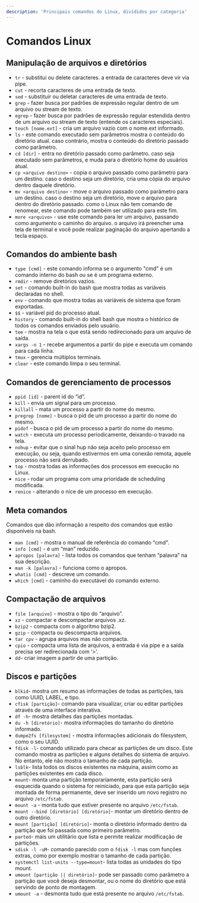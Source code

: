 ```yaml
---
description: 'Principais comandos do Linux, divididos por categoria'
---
```


# Comandos Linux

## Manipulação de arquivos e diretórios

* `tr` - substitui ou delete caracteres. a entrada de caracteres deve vir via pipe.
* `cut` - recorta caracteres de uma entrada de texto.
* `sed` - substituir ou deletar caracteres de uma entrada de texto.
* `grep` - fazer busca por padrões de expressão regular dentro de um arquivo ou stream de texto.
* `egrep` - fazer busca por padrões de expressão regular estendida dentro de um arquivo ou stream de texto \(entende os caracteres especiais\).
* `touch [nome.ext]` - cria um arquivo vazio com o nome.ext informado.
* `ls` - este comando executado sem parâmetros mostra o conteúdo do diretório atual. caso contrário, mostra o conteúdo do diretório passado como parâmetro.
* `cd [dir]` - entra no diretório passado como parâmetro. caso seja executado sem parâmetros, e muda para o diretório home do usuários atual.
* `cp <arquivo destino>` - copia o arquivo passado como parâmetro para um destino. caso o destino seja um diretório, cria uma cópia do arquivo dentro daquele diretório.
* `mv <arquivo destino>` - move o arquivo passado como parâmetro para um destino. caso o destino seja um diretório, move o arquivo para dentro do diretório passado. como o Linux não tem comando de renomear, este comando pode também ser utilizado para este fim.
* `more <arquivo>` - use este comando para ler um arquivo, passando como argumento o caminho do arquivo. o arquivo irá preencher uma tela de terminal e você pode realizar paginação do arquivo apertando a tecla espaço.

## Comandos do ambiente bash

* `type [cmd]` - este comando informa se o argumento "cmd" é um comando interno do bash ou se é um programa externo.
* `rmdir` - remove diretórios vazios.
* `set` - comando built-in do bash que mostra todas as variáveis declaradas no shell.
* `env` - comando que mostra todas as variáveis de sistema que foram exportadas.
* `$$` - variável pid do processo atual.
* `history` - comando built-in do shell bash que mostra o histórico de todos os comandos enviados pelo usuário.
* `tee` - mostra na tela o que está sendo redirecionado para um arquivo de saída.
* `xargs -n 1` - recebe argumentos a partir do pipe e executa um comando para cada linha.
* `tmux` - gerencia múltiplos terminais.
* `clear` - este comando limpa o seu terminal.

## Comandos de gerenciamento de processos

* `ppid [id]` - parent id do “id”.
* `kill` - envia um signal para um processo.
* `killall` - mata um processo a partir do nome do mesmo.
* `pregrep [nome]` - busca o pid de um processo a partir do nome do mesmo.
* `pidof` - busca o pid de um processo a partir do nome do mesmo.
* `watch` - executa um processo periodicamente, deixando-o travado na tela.
* `nohup` - evitar que o sinal hup não seja aceito pelo processo em execução, ou seja, quando estivermos em uma conexão remota, aquele processo não será derrubado.
* `top` - mostra todas as informações dos processos em execução no Linux.
* `nice` - rodar um programa com uma prioridade de scheduling modificada.
* `renice` - alterando o nice de um processo em execução.

## Meta comandos

Comandos que dão informação a respeito dos comandos que estão disponíveis na bash.

* `man [cmd]` - mostra o manual de referência do comando "cmd".
* `info [cmd]` - é um “man” reduzido.
* `apropos [palavra]` - lista todos os comandos que tenham “palavra” na sua descrição.
* `man -k [palavra]` - funciona como o apropos.
* `whatis [cmd]` - descreve um comando.
* `which [cmd]` - caminho do executável do comando externo.

## Compactação de arquivos

* `file [arquivo]` - mostra o tipo do “arquivo”.
* `xz` - compactar e descompactar arquivos .xz.
* `bzip2` - compacta com o algoritmo bzip2.
* `gzip` - compacta ou descompacta arquivos.
* `tar cpv` - agrupa arquivos mas não compacta.
* `cpio` - compacta uma lista de arquivos, a entrada é via pipe e a saída precisa ser redirecionada com ‘&gt;’.
* `dd`- criar imagem a partir de uma partição.

## Discos e partições

* `blkid`- mostra um resumo as informações de todas as partições, tais como UUID, LABEL, e tipo.
* `cfisk [partição]`- comando para visualizar, criar ou editar partições através de uma interface interativa.
* `df -h`- mostra detalhes das partições montadas.
* `du -h [diretório]`- mostra informações do tamanho do diretório informado.
* `dumpe2fs [filesystem]` - mostra informações adicionais do filesystem, como o seu UUID.
* `fdisk -l`- comando utilizado para checar as partições de um disco. Este comando mostra as partições e alguns detalhes do sistema de arquivo. No entanto, ele não mostra o tamanho de cada partição.
* `lsblk`- lista todos os discos existentes na máquina, assim como as partições existentes em cada disco.
* `mount`- monta uma partição temporariamente, esta partição será esquecida quando o sistema for reiniciado, para que esta partição seja montada de forma permanente, deve ser inserido um novo registro no arquivo `/etc/fstab`.
* `mount -a` - monta tudo que estiver presente no arquivo `/etc/fstab`.
* `mount --bind [diretório] [diretório]`- montar um diretório dentro de outro diretório.
* `mount [partição] [diretório]`- monta o diretório informado dentro da partição que foi passada como primeiro parâmetro.
* `parted`- mais um utilitário que lista e permite realizar modificação de partições.
* `sdisk -l -uM`- comando parecido com o `fdisk -l` mas com funções extras, como por exemplo mostrar o tamanho de cada partição.
* `systemctl list-units --type=mount`- lista todas as unidades do tipo mount.
* `umount [partição || diretório]`- pode ser passado como parâmetro a partição que você deseja desmontar, ou o nome do diretório que está servindo de ponto de montagem.
* `umount -a` - desmonta tudo que está presente no arquivo `/etc/fstab`.

